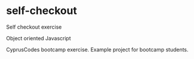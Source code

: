 # self-checkout

Self checkout exercise

Object oriented Javascript


CyprusCodes bootcamp exercise.
Example project for bootcamp students.

